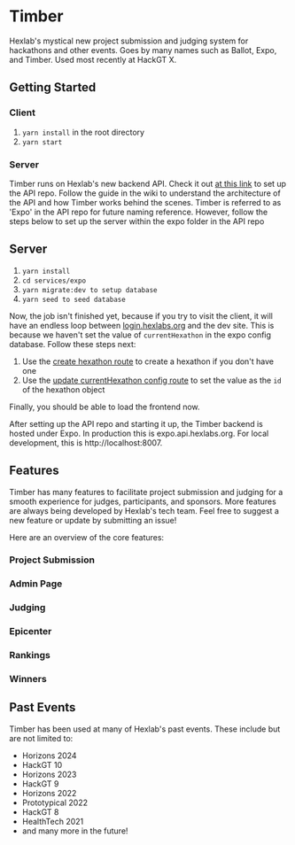 # Timber

Hexlab's mystical new project submission and judging system for hackathons and other events. Goes by
many names such as Ballot, Expo, and Timber. Used most recently at HackGT X.

## Getting Started

### Client

1. `yarn install` in the root directory
2. `yarn start`

### Server

Timber runs on Hexlab's new backend API. Check it out [at this link](https://github.com/HackGT/api)
to set up the API repo. Follow the guide in the wiki to understand the architecture of the API and
how Timber works behind the scenes. Timber is referred to as 'Expo' in the API repo for future
naming reference. However, follow the steps below to set up the server within the expo folder in the API repo

## Server
1. `yarn install`
2. `cd services/expo`
3. `yarn migrate:dev to setup database`
5. `yarn seed to seed database`

Now, the job isn't finished yet, because if you try to visit the client, it will have an endless loop
between [login.hexlabs.org](https://login.hexlabs.org) and the dev site. This is because we haven't
set the value of `currentHexathon` in the expo config database. Follow these steps next:

1. Use the [create hexathon route](https://docs.hexlabs.org/#/hexathons/post_hexathons) to create a hexathon if you don't have one
2. Use the [update currentHexathon config route](https://github.com/HackGT/api/blob/main/services/expo/src/routes/config.ts#L106)
to set the value as the `id` of the hexathon object

Finally, you should be able to load the frontend now.

After setting up the API repo and starting it up, the Timber backend is hosted under Expo. In
production this is expo.api.hexlabs.org. For local development, this is http://localhost:8007.

## Features

Timber has many features to facilitate project submission and judging for a smooth experience for
judges, participants, and sponsors. More features are always being developed by Hexlab's tech team.
Feel free to suggest a new feature or update by submitting an issue!

Here are an overview of the core features:

### Project Submission

### Admin Page

### Judging

### Epicenter

### Rankings

### Winners

## Past Events

Timber has been used at many of Hexlab's past events. These include but are not limited to:
- Horizons 2024
- HackGT 10
- Horizons 2023
- HackGT 9
- Horizons 2022
- Prototypical 2022
- HackGT 8
- HealthTech 2021
- and many more in the future!
